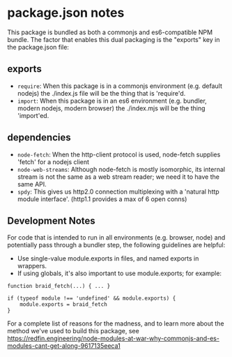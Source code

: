# package.json notes

This package is bundled as both a commonjs and es6-compatible NPM bundle. The
factor that enables this dual packaging is the "exports" key in the package.json
file:

## exports

- `require`: When this package is in a commonjs environment (e.g. default nodejs) 
  the ./index.js file will be the thing that is 'require'd.
- `import`: When this package is in an es6 environment (e.g. bundler, modern nodejs,
  modern browser) the ./index.mjs will be the thing 'import'ed.

## dependencies


  
- `node-fetch`: When the http-client protocol is used, node-fetch supplies 'fetch'
  for a nodejs client
- `node-web-streams`: Although node-fetch is mostly isomorphic, its internal stream
  is not the same as a web stream reader; we need it to have the same API.
- `spdy`: This gives us http2.0 connection multiplexing with a 'natural http module
  interface'. (http1.1 provides a max of 6 open conns)

## Development Notes

For code that is intended to run in all environments (e.g. browser, node) and
potentially pass through a bundler step, the following guidelines are helpful:

- Use single-value module.exports in files, and named exports in wrappers.
- If using globals, it's also important to use module.exports; for example: 
 
```
function braid_fetch(...) { ... }

if (typeof module !== 'undefined' && module.exports) {
    module.exports = braid_fetch
}
```

For a complete list of reasons for the madness, and to learn more about the method
we've used to build this package, see https://redfin.engineering/node-modules-at-war-why-commonjs-and-es-modules-cant-get-along-9617135eeca1
